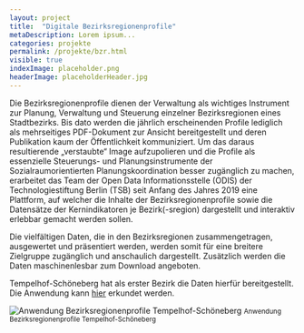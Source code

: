 ```yaml
---
layout: project
title:  "Digitale Bezirksregionenprofile"
metaDescription: Lorem ipsum...
categories: projekte
permalink: /projekte/bzr.html
visible: true
indexImage: placeholder.png
headerImage: placeholderHeader.jpg
---
```



Die Bezirksregionenprofile dienen der Verwaltung als wichtiges Instrument zur Planung, Verwaltung und Steuerung einzelner Bezirksregionen eines Stadtbezirks. Bis dato werden die jährlich erscheinenden Profile lediglich als mehrseitiges PDF-Dokument zur Ansicht bereitgestellt und deren Publikation kaum der Öffentlichkeit kommuniziert. Um das daraus resultierende „verstaubte“ Image aufzupolieren und die Profile als essenzielle Steuerungs- und Planungsinstrumente der Sozialraumorientierten Planungskoordination besser zugänglich zu machen, erarbeitet das Team der Open Data Informationsstelle (ODIS) der Technologiestiftung Berlin (TSB) seit Anfang des Jahres 2019 eine Plattform, auf welcher die Inhalte der Bezirksregionenprofile sowie die Datensätze der Kernindikatoren je Bezirk(-sregion) dargestellt und interaktiv erlebbar gemacht werden sollen.

Die vielfältigen Daten, die in den Bezirksregionen zusammengetragen, ausgewertet und präsentiert werden, werden somit für eine breitere Zielgruppe zugänglich und anschaulich dargestellt. Zusätzlich werden die Daten maschinenlesbar zum Download angeboten.

Tempelhof-Schöneberg hat als erster Bezirk die Daten hierfür bereitgestellt. Die Anwendung kann [hier](xxx.de) erkundet werden.

![Anwendung Bezirksregionenprofile Tempelhof-Schöneberg](/assets/images/bzr.png "Anwendung Bezirksregionenprofile Tempelhof-Schöneberg")
<small>Anwendung Bezirksregionenprofile Tempelhof-Schöneberg</small>